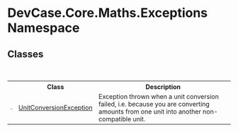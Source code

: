 # DevCase.Core.Maths.Exceptions Namespace
 




## Classes
&nbsp;<table><tr><th></th><th>Class</th><th>Description</th></tr><tr><td>![Public class](media/pubclass.gif "Public class")</td><td><a href="T_DevCase_Core_Maths_Exceptions_UnitConversionException">UnitConversionException</a></td><td>
Exception thrown when a unit conversion failed, i.e. because you are converting amounts from one unit into another non-compatible unit.</td></tr></table>&nbsp;
